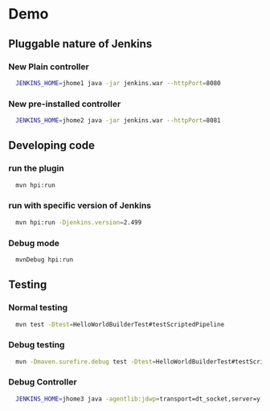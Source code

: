 # Demo

## Pluggable nature of Jenkins

### New Plain controller

```bash
  JENKINS_HOME=jhome1 java -jar jenkins.war --httpPort=8080
```

### New pre-installed controller

```bash
  JENKINS_HOME=jhome2 java -jar jenkins.war --httpPort=8081
```

## Developing code

### run the plugin

```bash
  mvn hpi:run
```

### run with specific version of Jenkins

```bash
  mvn hpi:run -Djenkins.version=2.499
```

### Debug mode

```bash
  mvnDebug hpi:run
```

## Testing

### Normal testing

```bash
  mvn test -Dtest=HelloWorldBuilderTest#testScriptedPipeline
```

### Debug testing

```bash
  mvn -Dmaven.surefire.debug test -Dtest=HelloWorldBuilderTest#testScriptedPipeline
```

### Debug Controller

```bash
  JENKINS_HOME=jhome3 java -agentlib:jdwp=transport=dt_socket,server=y,suspend=n,address=5005 -jar jenkins.war --httpPort=8082
```
